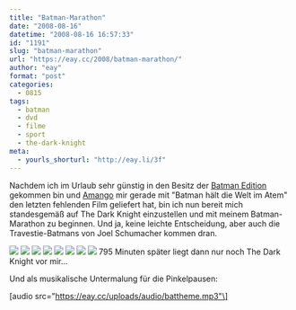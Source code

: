 ```yaml
---
title: "Batman-Marathon"
date: "2008-08-16"
datetime: "2008-08-16 16:57:33"
id: "1191"
slug: "batman-marathon"
url: "https://eay.cc/2008/batman-marathon/"
author: "eay"
format: "post"
categories:
  - 0815
tags:
  - batman
  - dvd
  - filme
  - sport
  - the-dark-knight
meta:
  - yourls_shorturl: "http://eay.li/3f"
---
```


Nachdem ich im Urlaub sehr günstig in den Besitz der [Batman Edition](http://www.amazon.de/exec/obidos/ASIN/B00004Z385/eayznet-21) gekommen bin und [Amango](http://partners.webmasterplan.com/click.asp?ref=77084&site=3405&type=text&tnb=1) mir gerade mit "Batman hält die Welt im Atem" den letzten fehlenden Film geliefert hat, bin ich nun bereit mich standesgemäß auf The Dark Knight einzustellen und mit meinem Batman-Marathon zu beginnen. Und ja, keine leichte Entscheidung, aber auch die Travestie-Batmans von Joel Schumacher kommen dran.

![](/uploads/2008/batmanmarathon1.jpg) ![](/uploads/2008/batmanmarathon2.jpg) ![](/uploads/2008/batmanmarathon3.jpg) ![](/uploads/2008/batmanmarathon4.jpg) ![](/uploads/2008/batmanmarathon5.jpg) ![](/uploads/2008/batmanmarathon6.jpg) ![](/uploads/2008/batmanmarathon7.jpg) ![](/uploads/2008/batmanmarathon8.jpg) 795 Minuten später liegt dann nur noch The Dark Knight vor mir...

Und als musikalische Untermalung für die Pinkelpausen:

\[audio src="https://eay.cc/uploads/audio/battheme.mp3"\]
